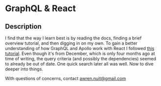 # GraphQL & React

## Description
I find that the way I learn best is by reading the docs, finding a brief overview tutorial, and then digging in on my own. To gain a better understanding of how GraphQL and Apollo work with React I followed [this tutorial](https://www.sitepoint.com/how-to-build-a-web-app-with-graphql-and-react/). Even though it's from December, which is only four months ago at time of writing, the query criteria (and possibly the dependencies) seemed to already be out of date. One quick search later all was well. Now to dive deeper into things.

With questions of concerns, contact awren.nuit@gmail.com